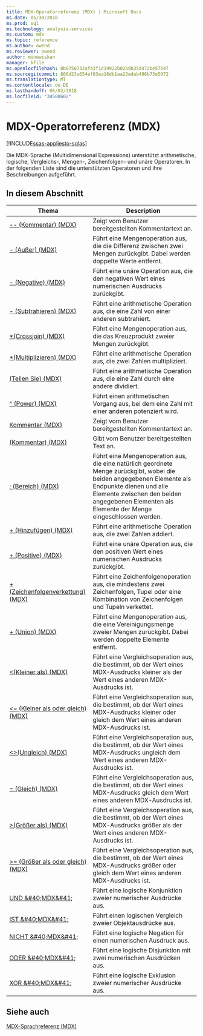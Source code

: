 ```yaml
---
title: MDX-Operatorreferenz (MDX) | Microsoft Docs
ms.date: 05/30/2018
ms.prod: sql
ms.technology: analysis-services
ms.custom: mdx
ms.topic: reference
ms.author: owend
ms.reviewer: owend
author: minewiskan
manager: kfile
ms.openlocfilehash: 0b0750732af43f1d19922b0259b35d472be57b47
ms.sourcegitcommit: 808d23a654ef03ea16db1aa23edab496b73e5072
ms.translationtype: MT
ms.contentlocale: de-DE
ms.lasthandoff: 06/02/2018
ms.locfileid: "34580602"
---
```

# <a name="mdx-operator-reference-mdx"></a>MDX-Operatorreferenz (MDX)
[!INCLUDE[ssas-appliesto-sqlas](../includes/ssas-appliesto-sqlas.md)]

  Die MDX-Sprache (Multidimensional Expressions) unterstützt arithmetische, logische, Vergleichs-, Mengen-, Zeichenfolgen- und unäre Operatoren. In der folgenden Liste sind die unterstützten Operatoren und ihre Beschreibungen aufgeführt.  
  
## <a name="in-this-section"></a>In diesem Abschnitt  
  
|Thema|Description|  
|-----------|-----------------|  
|[-- &#40;Kommentar&#41; &#40;MDX&#41;](../mdx/comment-mdx-operator-reference.md)|Zeigt vom Benutzer bereitgestellten Kommentartext an.|  
|[- &#40;Außer&#41; &#40;MDX&#41;](../mdx/except-mdx-operator.md)|Führt eine Mengenoperation aus, die die Differenz zwischen zwei Mengen zurückgibt. Dabei werden doppelte Werte entfernt.|  
|[- &#40;Negative&#41; &#40;MDX&#41;](../mdx/negative-mdx.md)|Führt eine unäre Operation aus, die den negativen Wert eines numerischen Ausdrucks zurückgibt.|  
|[- &#40;Subtrahieren&#41; &#40;MDX&#41;](../mdx/subtract-mdx.md)|Führt eine arithmetische Operation aus, die eine Zahl von einer anderen subtrahiert.|  
|[&#42;&#40;Crossjoin&#41; &#40;MDX&#41;](../mdx/crossjoin-mdx-operator-reference.md)|Führt eine Mengenoperation aus, die das Kreuzprodukt zweier Mengen zurückgibt.|  
|[&#42;&#40;Multiplizieren&#41; &#40;MDX&#41;](../mdx/multiply-mdx.md)|Führt eine arithmetische Operation aus, die zwei Zahlen multipliziert.|  
|[&#40;Teilen Sie&#41; &#40;MDX&#41;](../mdx/divide-mdx-operator-reference.md)|Führt eine arithmetische Operation aus, die eine Zahl durch eine andere dividiert.|  
|[^ &#40;Power&#41; &#40;MDX&#41;](../mdx/power-mdx.md)|Führt einen arithmetischen Vorgang aus, bei dem eine Zahl mit einer anderen potenziert wird.|  
|[Kommentar &#40;MDX&#41;](../mdx/comment-mdx.md)|Zeigt vom Benutzer bereitgestellten Kommentartext an.|  
|[&#40;Kommentar&#41; &#40;MDX&#41;](../mdx/comment-mdx-double-slash.md)|Gibt vom Benutzer bereitgestellten Text an.|  
|[: &#40;Bereich&#41; &#40;MDX&#41;](../mdx/range-mdx.md)|Führt eine Mengenoperation aus, die eine natürlich geordnete Menge zurückgibt, wobei die beiden angegebenen Elemente als Endpunkte dienen und alle Elemente zwischen den beiden angegebenen Elementen als Elemente der Menge eingeschlossen werden.|  
|[+ &#40;Hinzufügen&#41; &#40;MDX&#41;](../mdx/add-mdx.md)|Führt eine arithmetische Operation aus, die zwei Zahlen addiert.|  
|[+ &#40;Positive&#41; &#40;MDX&#41;](../mdx/positive-mdx.md)|Führt eine unäre Operation aus, die den positiven Wert eines numerischen Ausdrucks zurückgibt.|  
|[+ &#40;Zeichenfolgenverkettung&#41; &#40;MDX&#41;](../mdx/string-concatenation-mdx.md)|Führt eine Zeichenfolgenoperation aus, die mindestens zwei Zeichenfolgen, Tupel oder eine Kombination von Zeichenfolgen und Tupeln verkettet.|  
|[+ &#40;Union&#41; &#40;MDX&#41;](../mdx/union-mdx-operator-reference.md)|Führt eine Mengenoperation aus, die eine Vereinigungsmenge zweier Mengen zurückgibt. Dabei werden doppelte Elemente entfernt.|  
|[&#60;&#40;Kleiner als&#41; &#40;MDX&#41;](../mdx/less-than-mdx.md)|Führt eine Vergleichsoperation aus, die bestimmt, ob der Wert eines MDX-Ausdrucks kleiner als der Wert eines anderen MDX-Ausdrucks ist.|  
|[&#60;= &#40;Kleiner als oder gleich&#41; &#40;MDX&#41;](../mdx/less-than-or-equal-to-mdx.md)|Führt eine Vergleichsoperation aus, die bestimmt, ob der Wert eines MDX-Ausdrucks kleiner oder gleich dem Wert eines anderen MDX-Ausdrucks ist.|  
|[&#60;&#62;&#40;Ungleich&#41; &#40;MDX&#41;](../mdx/not-equal-to-mdx.md)|Führt eine Vergleichsoperation aus, die bestimmt, ob der Wert eines MDX-Ausdrucks ungleich dem Wert eines anderen MDX-Ausdrucks ist.|  
|[= &#40;Gleich&#41; &#40;MDX&#41;](../mdx/equal-to-mdx.md)|Führt eine Vergleichsoperation aus, die bestimmt, ob der Wert eines MDX-Ausdrucks gleich dem Wert eines anderen MDX-Ausdrucks ist.|  
|[&#62;&#40;Größer als&#41; &#40;MDX&#41;](../mdx/greater-than-mdx.md)|Führt eine Vergleichsoperation aus, die bestimmt, ob der Wert eines MDX-Ausdrucks größer als der Wert eines anderen MDX-Ausdrucks ist.|  
|[&#62;= &#40;Größer als oder gleich&#41; &#40;MDX&#41;](../mdx/greater-than-or-equal-to-mdx.md)|Führt eine Vergleichsoperation aus, die bestimmt, ob der Wert eines MDX-Ausdrucks größer oder gleich dem Wert eines anderen MDX-Ausdrucks ist.|  
|[UND &AMP;#40;MDX&AMP;#41;](../mdx/and-mdx.md)|Führt eine logische Konjunktion zweier numerischer Ausdrücke aus.|  
|[IST &AMP;#40;MDX&AMP;#41;](../mdx/is-mdx.md)|Führt einen logischen Vergleich zweier Objektausdrücke aus.|  
|[NICHT &AMP;#40;MDX&AMP;#41;](../mdx/not-mdx.md)|Führt eine logische Negation für einen numerischen Ausdruck aus.|  
|[ODER &AMP;#40;MDX&AMP;#41;](../mdx/or-mdx.md)|Führt eine logische Disjunktion mit zwei numerischen Ausdrücken aus.|  
|[XOR &AMP;#40;MDX&AMP;#41;](../mdx/xor-mdx.md)|Führt eine logische Exklusion zweier numerischer Ausdrücke aus.|  
  
## <a name="see-also"></a>Siehe auch  
 [MDX-Sprachreferenz &#40;MDX&#41;](../mdx/mdx-language-reference-mdx.md)  
  
  

